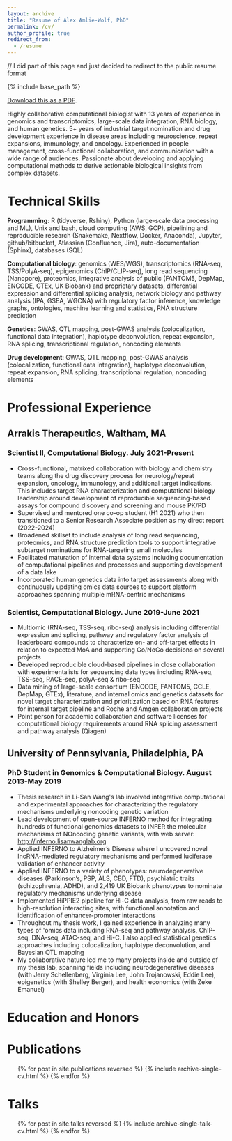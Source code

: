 ```yaml
---
layout: archive
title: "Resume of Alex Amlie-Wolf, PhD"
permalink: /cv/
author_profile: true
redirect_from:
  - /resume
---
```


// I did part of this page and just decided to redirect to the public resume format 

{% include base_path %}

[Download this as a PDF](files/public_resume.pdf). 

Highly collaborative computational biologist with 13 years of experience in genomics and transcriptomics, large-scale data integration, RNA biology, and human genetics. 5+ years of industrial target nomination and drug development experience in disease areas including neuroscience, repeat expansions, immunology, and oncology. Experienced in people management, cross-functional collaboration, and communication with a wide range of audiences. Passionate about developing and applying computational methods to derive actionable biological insights from complex datasets. 

# Technical Skills
**Programming**: R (tidyverse, Rshiny), Python (large-scale data processing and ML), Unix and bash, cloud computing (AWS, GCP), pipelining and reproducible research (Snakemake, Nextflow, Docker, Anaconda), Jupyter, github/bitbucket, Atlassian (Confluence, Jira), auto-documentation (Sphinx), databases (SQL)

**Computational biology**: genomics (WES/WGS), transcriptomics (RNA-seq, TSS/PolyA-seq), epigenomics (ChIP/CLIP-seq), long read sequencing (Nanopore), proteomics, integrative analysis of public (FANTOM5, DepMap, ENCODE, GTEx, UK Biobank) and proprietary datasets, differential expression and differential splicing analysis, network biology and pathway analysis (IPA, GSEA, WGCNA) with regulatory factor inference, knowledge graphs, ontologies, machine learning and statistics, RNA structure prediction

**Genetics**: GWAS, QTL mapping, post-GWAS analysis (colocalization, functional data integration), haplotype deconvolution, repeat expansion, RNA splicing, transcriptional regulation, noncoding elements 

**Drug development**: GWAS, QTL mapping, post-GWAS analysis (colocalization, functional data integration), haplotype deconvolution, repeat expansion, RNA splicing, transcriptional regulation, noncoding elements 

# Professional Experience
## Arrakis Therapeutics, Waltham, MA
### Scientist II, Computational Biology. July 2021-Present
- Cross-functional, matrixed collaboration with biology and chemistry teams along the drug discovery process for neurology/repeat expansion, oncology, immunology, and additional target indications. This includes target RNA characterization and computational biology leadership around development of reproducible sequencing-based assays for compound discovery and screening and mouse PK/PD 
- Supervised and mentored one co-op student (H1 2021) who then transitioned to a Senior Research Associate position as my direct report (2022-2024) 
- Broadened skillset to include analysis of long read sequencing, proteomics, and RNA structure prediction tools to support integrative subtarget nominations for RNA-targeting small molecules 
- Facilitated maturation of internal data systems including documentation of computational pipelines and processes and supporting development of a data lake
- Incorporated human genetics data into target assessments along with continuously updating omics data sources to support platform approaches spanning multiple mRNA-centric mechanisms 

### Scientist, Computational Biology. June 2019-June 2021
- Multiomic (RNA-seq, TSS-seq, ribo-seq) analysis including differential expression and splicing, pathway and regulatory factor analysis of leaderboard compounds to characterize on- and off-target effects in relation to expected MoA and supporting Go/NoGo decisions on several projects  
- Developed reproducible cloud-based pipelines in close collaboration with experimentalists for sequencing data types including RNA-seq, TSS-seq, RACE-seq, polyA-seq & ribo-seq 
- Data mining of large-scale consortium (ENCODE, FANTOM5, CCLE, DepMap, GTEx), literature, and internal omics and genetics datasets for novel target characterization and prioritization based on RNA features for internal target pipeline and Roche and Amgen collaboration projects 
- Point person for academic collaboration and software licenses for computational biology requirements around RNA splicing assessment and pathway analysis (Qiagen) 

## University of Pennsylvania, Philadelphia, PA
### PhD Student in Genomics & Computational Biology. August 2013-May 2019
- Thesis research in Li-San Wang's lab involved integrative computational and experimental approaches for characterizing the regulatory mechanisms underlying noncoding genetic variation 
- Lead development of open-source INFERNO method for integrating hundreds of functional genomics datasets to INFER the molecular mechanisms of NOncoding genetic variants, with web server: http://inferno.lisanwanglab.org 
- Applied INFERNO to Alzheimer’s Disease where I uncovered novel lncRNA-mediated regulatory mechanisms and performed luciferase validation of enhancer activity 
- Applied INFERNO to a variety of phenotypes: neurodegenerative diseases (Parkinson’s, PSP, ALS, CBD, FTD), psychiatric traits (schizophrenia, ADHD), and 2,419 UK Biobank phenotypes to nominate regulatory mechanisms underlying disease 
- Implemented HiPPIE2 pipeline for Hi-C data analysis, from raw reads to high-resolution interacting sites, with functional annotation and identification of enhancer-promoter interactions 
- Throughout my thesis work, I gained experience in analyzing many types of 'omics data including RNA-seq and pathway analysis, ChIP-seq, DNA-seq, ATAC-seq, and Hi-C. I also applied statistical genetics approaches including colocalization, haplotype deconvolution, and Bayesian QTL mapping 
- My collaborative nature led me to many projects inside and outside of my thesis lab, spanning fields including neurodegenerative diseases (with Jerry Schellenberg, Virginia Lee, John Trojanowski, Eddie Lee), epigenetics (with Shelley Berger), and health economics (with Zeke Emanuel) 

# Education and Honors

Publications
======
  <ul>{% for post in site.publications reversed %}
    {% include archive-single-cv.html %}
  {% endfor %}</ul>
  
Talks
======
  <ul>{% for post in site.talks reversed %}
    {% include archive-single-talk-cv.html  %}
  {% endfor %}</ul>
  

